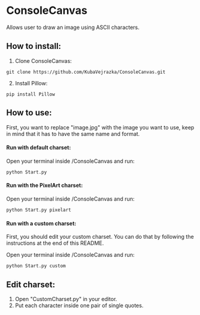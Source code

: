 # ConsoleCanvas
Allows user to draw an image using ASCII characters.

## How to install:
1) Clone ConsoleCanvas:
```
git clone https://github.com/KubaVejrazka/ConsoleCanvas.git
```
2) Install Pillow:
```
pip install Pillow
```

## How to use:
First, you want to replace "image.jpg" with the image you want to use, keep in mind that it has to have the same name and format.

#### Run with default charset:
Open your terminal inside /ConsoleCanvas and run:
```
python Start.py
```

#### Run with the PixelArt charset:
Open your terminal inside /ConsoleCanvas and run:
```
python Start.py pixelart
```

#### Run with a custom charset:
First, you should edit your custom charset. You can do that by following the instructions at the end of this README.

Open your terminal inside /ConsoleCanvas and run:
```
python Start.py custom
```

## Edit charset:
1) Open "CustomCharset.py" in your editor.
2) Put each character inside one pair of single quotes.
